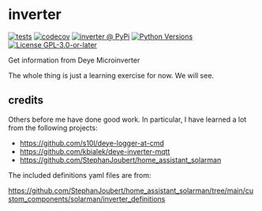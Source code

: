# inverter

[![tests](https://github.com/jedie/inverter-connect/actions/workflows/tests.yml/badge.svg?branch=main)](https://github.com/jedie/inverter-connect/actions/workflows/tests.yml)
[![codecov](https://codecov.io/github/jedie/inverter/branch/main/graph/badge.svg)](https://app.codecov.io/github/jedie/inverter)
[![inverter @ PyPi](https://img.shields.io/pypi/v/inverter?label=inverter%20%40%20PyPi)](https://pypi.org/project/inverter/)
[![Python Versions](https://img.shields.io/pypi/pyversions/inverter)](https://github.com/jedie/inverter-connect/blob/main/pyproject.toml)
[![License GPL-3.0-or-later](https://img.shields.io/pypi/l/inverter)](https://github.com/jedie/inverter-connect/blob/main/LICENSE)

Get information from Deye Microinverter

The whole thing is just a learning exercise for now. We will see.

## credits

Others before me have done good work. In particular, I have learned a lot from the following projects:

* https://github.com/s10l/deye-logger-at-cmd
* https://github.com/kbialek/deye-inverter-mqtt
* https://github.com/StephanJoubert/home_assistant_solarman

The included definitions yaml files are from:

https://github.com/StephanJoubert/home_assistant_solarman/tree/main/custom_components/solarman/inverter_definitions


